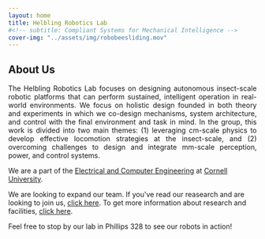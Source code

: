 ```yaml
---
layout: home
title: Helbling Robotics Lab
#<!-- subtitle: Compliant Systems for Mechanical Intelligence -->
cover-img: "../assets/img/robobeesliding.mov"
---
```


## About Us

<p style="text-align: justify;"> 
    The Helbling Robotics Lab focuses on designing autonomous insect-scale robotic platforms that can perform sustained, intelligent operation in real-world environments. We focus on holistic design founded in both theory and experiments in which we co-design mechanisms, system architecture, and control with the final environment and task in mind. In the group, this work is divided into two main themes: (1) leveraging cm-scale physics to develop effective locomotion strategies at the insect-scale, and (2) overcoming challenges to design and integrate mm-scale perception, power, and control systems. 
</p>

We are a part of the [Electrical and Computer Engineering](https://www.ece.cornell.edu/ece) at [Cornell University](https://cornell.edu). 

We are looking to expand our team. If you've read our reasearch and are looking to join us, [click here](efh45@cornell.edu).
To get more information about research and facilities, [click here](../research).

Feel free to stop by our lab in Phillips 328 to see our robots in action!


